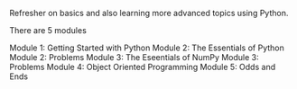 Refresher on basics and also learning more advanced topics using Python.

There are 5 modules

Module 1: Getting Started with Python
Module 2: The Essentials of Python
Module 2: Problems
Module 3: The Eseentials of NumPy
Module 3: Problems
Module 4: Object Oriented Programming
Module 5: Odds and Ends


